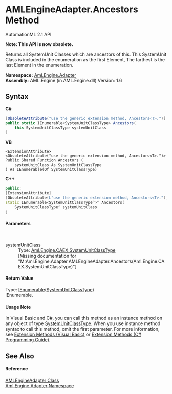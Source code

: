 # AMLEngineAdapter.Ancestors Method 
AutomationML 2.1 API 

**Note: This API is now obsolete.**

Returns all SystemUnit Classes which are ancestors of this. This SystemUnit Class is included in the enumeration as the first Element, The farthest is the last Element in the enumeration.

**Namespace:**&nbsp;<a href="N_Aml_Engine_Adapter">Aml.Engine.Adapter</a><br />**Assembly:**&nbsp;AML.Engine (in AML.Engine.dll) Version: 1.6

## Syntax

**C#**<br />
``` C#
[ObsoleteAttribute("use the generic extension method, Ancestors<T>.")]
public static IEnumerable<SystemUnitClassType> Ancestors(
	this SystemUnitClassType systemUnitClass
)
```

**VB**<br />
``` VB
<ExtensionAttribute>
<ObsoleteAttribute("use the generic extension method, Ancestors<T>.")>
Public Shared Function Ancestors ( 
	systemUnitClass As SystemUnitClassType
) As IEnumerable(Of SystemUnitClassType)
```

**C++**<br />
``` C++
public:
[ExtensionAttribute]
[ObsoleteAttribute(L"use the generic extension method, Ancestors<T>.")]
static IEnumerable<SystemUnitClassType^>^ Ancestors(
	SystemUnitClassType^ systemUnitClass
)
```


#### Parameters
&nbsp;<dl><dt>systemUnitClass</dt><dd>Type: <a href="T_Aml_Engine_CAEX_SystemUnitClassType">Aml.Engine.CAEX.SystemUnitClassType</a><br />\[Missing <param name="systemUnitClass"/> documentation for "M:Aml.Engine.Adapter.AMLEngineAdapter.Ancestors(Aml.Engine.CAEX.SystemUnitClassType)"\]</dd></dl>

#### Return Value
Type: <a href="https://docs.microsoft.com/dotnet/api/system.collections.generic.ienumerable-1" target="_parent" rel="noopener noreferrer">IEnumerable</a>(<a href="T_Aml_Engine_CAEX_SystemUnitClassType">SystemUnitClassType</a>)<br />IEnumerable<SystemUnitClassType>.

#### Usage Note
In Visual Basic and C#, you can call this method as an instance method on any object of type <a href="T_Aml_Engine_CAEX_SystemUnitClassType">SystemUnitClassType</a>. When you use instance method syntax to call this method, omit the first parameter. For more information, see <a href="https://docs.microsoft.com/dotnet/visual-basic/programming-guide/language-features/procedures/extension-methods" target="_blank" rel="noopener noreferrer">Extension Methods (Visual Basic)</a> or <a href="https://docs.microsoft.com/dotnet/csharp/programming-guide/classes-and-structs/extension-methods" target="_blank" rel="noopener noreferrer">Extension Methods (C# Programming Guide)</a>.

## See Also


#### Reference
<a href="T_Aml_Engine_Adapter_AMLEngineAdapter">AMLEngineAdapter Class</a><br /><a href="N_Aml_Engine_Adapter">Aml.Engine.Adapter Namespace</a><br />